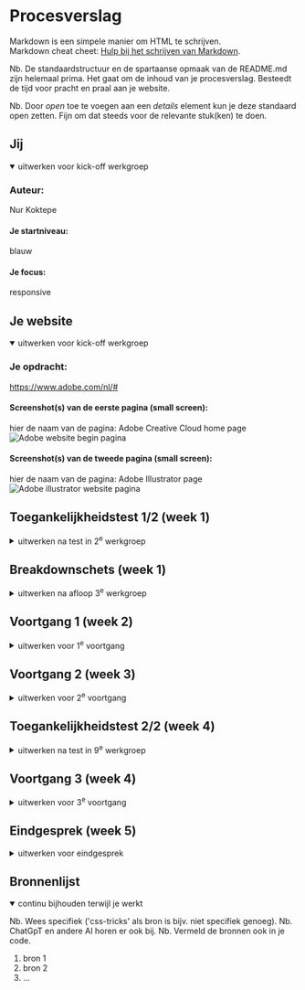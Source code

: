 # Procesverslag
Markdown is een simpele manier om HTML te schrijven.  
Markdown cheat cheet: [Hulp bij het schrijven van Markdown](https://github.com/adam-p/markdown-here/wiki/Markdown-Cheatsheet).

Nb. De standaardstructuur en de spartaanse opmaak van de README.md zijn helemaal prima. Het gaat om de inhoud van je procesverslag. Besteedt de tijd voor pracht en praal aan je website.

Nb. Door *open* toe te voegen aan een *details* element kun je deze standaard open zetten. Fijn om dat steeds voor de relevante stuk(ken) te doen.





## Jij

<details open>
  <summary>uitwerken voor kick-off werkgroep</summary>

  ### Auteur:
  Nur Koktepe

  #### Je startniveau:
  blauw

  #### Je focus:
  responsive
 
</details>





## Je website

<details open>
  <summary>uitwerken voor kick-off werkgroep</summary>

  ### Je opdracht:
  https://www.adobe.com/nl/#

  #### Screenshot(s) van de eerste pagina (small screen): 
  hier de naam van de pagina: Adobe Creative Cloud home page
  <img width="275" alt="Adobe website begin pagina" src="https://github.com/user-attachments/assets/d68a5e1e-3473-4311-a1fe-afd322a42771"/>


  #### Screenshot(s) van de tweede pagina (small screen):
  hier de naam van de pagina: Adobe Illustrator page
  <img width="275" alt="Adobe illustrator website pagina" src="https://github.com/user-attachments/assets/53a97aca-c268-4f65-b20e-6d151fc21a11"/>

 
</details>



## Toegankelijkheidstest 1/2 (week 1)

<details>
  <summary>uitwerken na test in 2<sup>e</sup> werkgroep</summary>

  ### Bevindingen
  Lijst met je bevindingen die in de test naar voren kwamen:

  Adobe gebruikt veel div's:
  <img width="350" alt="afbeelding van een html code" src="https://github.com/user-attachments/assets/6205fda1-691b-4f33-b088-0e9bcd7f598e"/>

  Adobe gebruikt onduidelijke alt attributes voor images/pictures:
  <img width="350" alt="afbeelding van een html code" src="https://github.com/user-attachments/assets/1d8b9db7-ac71-466a-9b1d-040073f7f94a"/>

  Adobe heeft video dat op autoplay staat maar je kan hem pauzeren.
  Video's hebben geen audio en tekst, het is alleen visueel.
  <img width="350" alt="adobe video afbeelding van konijn" src="https://github.com/user-attachments/assets/5232c3b3-031b-45a4-81cb-e94f36d6d1a0"/>

  Buttons hebben geen button element. Focus state is onduidelijk en niet goed zichtbaar:
  <img width="350" alt="image" src="https://github.com/user-attachments/assets/8615f53b-e40c-4731-bd37-ab479181c9c4"/>

  Geen dark mode beschikbaar.
  Hoog contrast niet beschikbaar.
  Text kan je niet vergroten naar 200%.





</details>



## Breakdownschets (week 1)

<details>
  <summary>uitwerken na afloop 3<sup>e</sup> werkgroep</summary>

  ### de hele pagina: 
  <img width="108" height="868" alt="breakdown van de hele pagina" src="https://github.com/user-attachments/assets/7aaf146f-9084-43af-b542-9c3c527d79cd"/>
  <img width="108" height="932" alt="breakdown van de hele pagina" src="https://github.com/user-attachments/assets/494c638b-ed52-4720-91d9-9df46393eda2"/>
  <img width="104" height="1598" alt="image" src="https://github.com/user-attachments/assets/87760ce6-b2a8-4e39-b6ad-2875a92bd349" />



  ### dynamisch deel (bijv menu): 
  <img width="375" alt="breakdown van een dynamisch deel" src="https://github.com/user-attachments/assets/085bffa1-35ee-493c-a127-e643f092b428" />
  <img width="375" alt="breakdown van een dynamisch deel" src="https://github.com/user-attachments/assets/6de77688-3044-4c37-a462-2cf803f8884b" />




  ### wellicht nog een dynamisch deel (bijv filter): 
  <img width="375" alt="breakdown van nog een dynamisch deel" src="https://github.com/user-attachments/assets/e34d4ba7-a285-4306-8491-7a12b7f1386a" />
  <img width="375" alt="breakdown van nog een dynamisch deel" src="https://github.com/user-attachments/assets/9b19fc8d-e92c-452b-b57b-6592dc5a216a" />

  
</details>





## Voortgang 1 (week 2)

<details>
  <summary>uitwerken voor 1<sup>e</sup> voortgang</summary>

  ### Stand van zaken
  hier dit ging goed & dit was lastig (neem ook screenshots op van delen van je website en code)


  ### Agenda voor meeting
  samen met je groepje opstellen

  | student 1 Nur                      | student 2 Iris                                              | student 3  Luuk                        | student 4 Toria  |
  | hamburger menu goed krijgen        | witruimte aan de randen van de pagina weghalen              | flexbox, justify content toepassen     | niet aanwezig    |
  | meer uitleg over css map met roots | topverhalen sectie goed krijgen                             | werken met background img              | ---              |
  | ---                                | hamburgermenu icoon kleiner maken, kruisje op dezelfde plek | ---                                    | ---              |



  ### Verslag van meeting
  hier na afloop snel de uitkomsten van de meeting vastleggen

  - punt 1
  - punt 2
  - nog een punt
  - ...

</details>





## Voortgang 2 (week 3)

<details>
  <summary>uitwerken voor 2<sup>e</sup> voortgang</summary>

  ### Stand van zaken
  hier dit ging goed & dit was lastig (neem ook screenshots op van delen van je website en code)


  ### Agenda voor meeting
  samen met je groepje opstellen

  | student 1      | student 2          | student 3    | student 4        |
  | ---            | ---                | ---          | ---              |
  | dit bespreken  | en dit             | en ik dit    | en dan ik dat    |
  | en dat ook nog | dit als er tijd is | nog een punt | dit wil ik zeker |
  | ...            | ...                | ...          | ...              |


  ### Verslag van meeting
  hier na afloop snel de uitkomsten van de meeting vastleggen

  - punt 1
  - punt 2
  - nog een punt
- ...

</details>





## Toegankelijkheidstest 2/2 (week 4)

<details>
  <summary>uitwerken na test in 9<sup>e</sup> werkgroep</summary>

  ### Bevindingen
  Lijst met je bevindingen die in de test naar voren kwamen (geef ook aan wat er verbeterd is):

</details>





## Voortgang 3 (week 4)

<details>
  <summary>uitwerken voor 3<sup>e</sup> voortgang</summary>

  ### Stand van zaken
  hier dit ging goed & dit was lastig (neem ook screenshots op van delen van je website en code)


  ### Agenda voor meeting
  samen met je groepje opstellen

  | student 1      | student 2          | student 3    | student 4        |
  | ---            | ---                | ---          | ---              |
  | dit bespreken  | en dit             | en ik dit    | en dan ik dat    |
  | en dat ook nog | dit als er tijd is | nog een punt | dit wil ik zeker |
  | ...            | ...                | ...          | ...              |


  ### Verslag van meeting
  hier na afloop snel de uitkomsten van de meeting vastleggen

  - punt 1
  - punt 2
  - nog een punt
  - ...

</details>





## Eindgesprek (week 5)

<details>
  <summary>uitwerken voor eindgesprek</summary>

  ### Je uitkomst - karakteristiek screenshots:
  <img src="readme-images/dummy-plaatje.jpg" width="375px" alt="uitomst opdracht 1">


  ### Dit ging goed/Heb ik geleerd: 
  Korte omschrijving met plaatjes

  <img src="readme-images/dummy-plaatje.jpg" width="375px" alt="top">


  ### Dit was lastig/Is niet gelukt:
  Korte omschrijving met plaatjes

  <img src="readme-images/dummy-plaatje.jpg" width="375px" alt="bummer">
</details>





## Bronnenlijst

<details open>
  <summary>continu bijhouden terwijl je werkt</summary>

  Nb. Wees specifiek ('css-tricks' als bron is bijv. niet specifiek genoeg). 
  Nb. ChatGpT en andere AI horen er ook bij.
  Nb. Vermeld de bronnen ook in je code.

  1. bron 1
  2. bron 2
  3. ...

</details>
